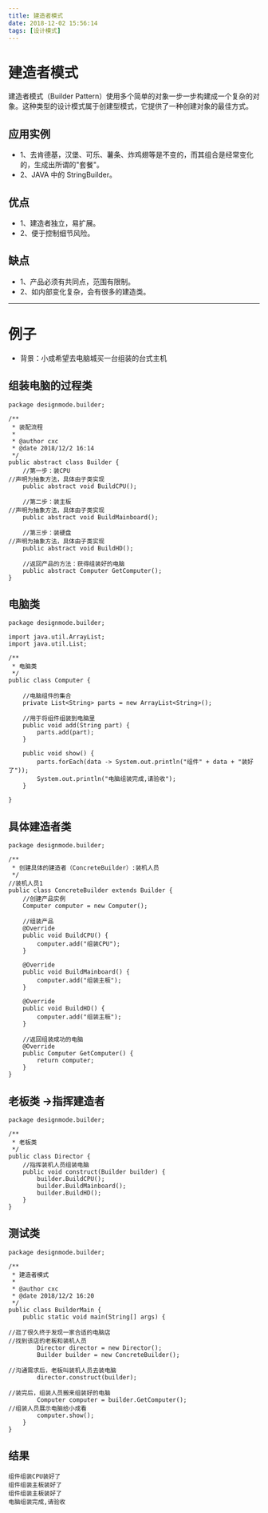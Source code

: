 ```yaml
---
title: 建造者模式
date: 2018-12-02 15:56:14
tags: [设计模式]
---
```


# 建造者模式

建造者模式（Builder Pattern）使用多个简单的对象一步一步构建成一个复杂的对象。这种类型的设计模式属于创建型模式，它提供了一种创建对象的最佳方式。

<!--more-->

## 应用实例
* 1、去肯德基，汉堡、可乐、薯条、炸鸡翅等是不变的，而其组合是经常变化的，生成出所谓的"套餐"。 
* 2、JAVA 中的 StringBuilder。

## 优点
* 1、建造者独立，易扩展。 
* 2、便于控制细节风险。

## 缺点
* 1、产品必须有共同点，范围有限制。 
* 2、如内部变化复杂，会有很多的建造类。

---

# 例子

* 背景：小成希望去电脑城买一台组装的台式主机

## 组装电脑的过程类

```
package designmode.builder;

/**
 * 装配流程
 *
 * @author cxc
 * @date 2018/12/2 16:14
 */
public abstract class Builder {
    //第一步：装CPU
//声明为抽象方法，具体由子类实现
    public abstract void BuildCPU();

    //第二步：装主板
//声明为抽象方法，具体由子类实现
    public abstract void BuildMainboard();

    //第三步：装硬盘
//声明为抽象方法，具体由子类实现
    public abstract void BuildHD();

    //返回产品的方法：获得组装好的电脑
    public abstract Computer GetComputer();
}

```

## 电脑类

```
package designmode.builder;

import java.util.ArrayList;
import java.util.List;

/**
 * 电脑类
 */
public class Computer {

    //电脑组件的集合
    private List<String> parts = new ArrayList<String>();

    //用于将组件组装到电脑里
    public void add(String part) {
        parts.add(part);
    }

    public void show() {
        parts.forEach(data -> System.out.println("组件" + data + "装好了"));
        System.out.println("电脑组装完成,请验收");
    }

}
```

## 具体建造者类

```
package designmode.builder;

/**
 * 创建具体的建造者（ConcreteBuilder）:装机人员
 */
//装机人员1
public class ConcreteBuilder extends Builder {
    //创建产品实例
    Computer computer = new Computer();

    //组装产品
    @Override
    public void BuildCPU() {
        computer.add("组装CPU");
    }

    @Override
    public void BuildMainboard() {
        computer.add("组装主板");
    }

    @Override
    public void BuildHD() {
        computer.add("组装主板");
    }

    //返回组装成功的电脑
    @Override
    public Computer GetComputer() {
        return computer;
    }
}
```

## 老板类 ->指挥建造者

```
package designmode.builder;

/**
 * 老板类
 */
public class Director {
    //指挥装机人员组装电脑
    public void construct(Builder builder) {
        builder.BuildCPU();
        builder.BuildMainboard();
        builder.BuildHD();
    }
}
```

## 测试类

```
package designmode.builder;

/**
 * 建造者模式
 *
 * @author cxc
 * @date 2018/12/2 16:20
 */
public class BuilderMain {
    public static void main(String[] args) {

//逛了很久终于发现一家合适的电脑店
//找到该店的老板和装机人员
        Director director = new Director();
        Builder builder = new ConcreteBuilder();

//沟通需求后，老板叫装机人员去装电脑
        director.construct(builder);

//装完后，组装人员搬来组装好的电脑
        Computer computer = builder.GetComputer();
//组装人员展示电脑给小成看
        computer.show();
    }
}

```

## 结果

```
组件组装CPU装好了
组件组装主板装好了
组件组装主板装好了
电脑组装完成,请验收
```
